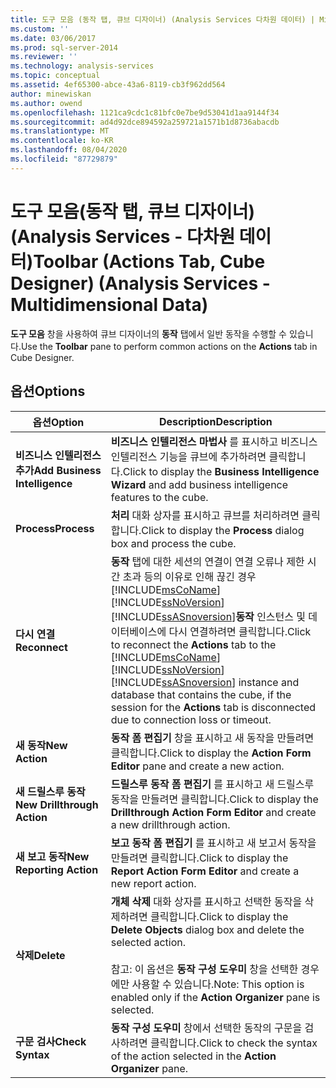 ```yaml
---
title: 도구 모음 (동작 탭, 큐브 디자이너) (Analysis Services 다차원 데이터) | Microsoft Docs
ms.custom: ''
ms.date: 03/06/2017
ms.prod: sql-server-2014
ms.reviewer: ''
ms.technology: analysis-services
ms.topic: conceptual
ms.assetid: 4ef65300-abce-43a6-8119-cb3f962dd564
author: minewiskan
ms.author: owend
ms.openlocfilehash: 1121ca9cdc1c81bfc0e7be9d53041d1aa9144f34
ms.sourcegitcommit: ad4d92dce894592a259721a1571b1d8736abacdb
ms.translationtype: MT
ms.contentlocale: ko-KR
ms.lasthandoff: 08/04/2020
ms.locfileid: "87729879"
---
```

# <a name="toolbar-actions-tab-cube-designer-analysis-services---multidimensional-data"></a><span data-ttu-id="3f288-102">도구 모음(동작 탭, 큐브 디자이너)(Analysis Services - 다차원 데이터)</span><span class="sxs-lookup"><span data-stu-id="3f288-102">Toolbar (Actions Tab, Cube Designer) (Analysis Services - Multidimensional Data)</span></span>
  <span data-ttu-id="3f288-103">**도구 모음** 창을 사용하여 큐브 디자이너의 **동작** 탭에서 일반 동작을 수행할 수 있습니다.</span><span class="sxs-lookup"><span data-stu-id="3f288-103">Use the **Toolbar** pane to perform common actions on the **Actions** tab in Cube Designer.</span></span>  
  
## <a name="options"></a><span data-ttu-id="3f288-104">옵션</span><span class="sxs-lookup"><span data-stu-id="3f288-104">Options</span></span>  
  
|<span data-ttu-id="3f288-105">옵션</span><span class="sxs-lookup"><span data-stu-id="3f288-105">Option</span></span>|<span data-ttu-id="3f288-106">Description</span><span class="sxs-lookup"><span data-stu-id="3f288-106">Description</span></span>|  
|------------|-----------------|  
|<span data-ttu-id="3f288-107">**비즈니스 인텔리전스 추가**</span><span class="sxs-lookup"><span data-stu-id="3f288-107">**Add Business Intelligence**</span></span>|<span data-ttu-id="3f288-108">**비즈니스 인텔리전스 마법사** 를 표시하고 비즈니스 인텔리전스 기능을 큐브에 추가하려면 클릭합니다.</span><span class="sxs-lookup"><span data-stu-id="3f288-108">Click to display the **Business Intelligence Wizard** and add business intelligence features to the cube.</span></span>|  
|<span data-ttu-id="3f288-109">**Process**</span><span class="sxs-lookup"><span data-stu-id="3f288-109">**Process**</span></span>|<span data-ttu-id="3f288-110">**처리** 대화 상자를 표시하고 큐브를 처리하려면 클릭합니다.</span><span class="sxs-lookup"><span data-stu-id="3f288-110">Click to display the **Process** dialog box and process the cube.</span></span>|  
|<span data-ttu-id="3f288-111">**다시 연결**</span><span class="sxs-lookup"><span data-stu-id="3f288-111">**Reconnect**</span></span>|<span data-ttu-id="3f288-112">**동작** 탭에 대한 세션의 연결이 연결 오류나 제한 시간 초과 등의 이유로 인해 끊긴 경우 [!INCLUDE[msCoName](../includes/msconame-md.md)] [!INCLUDE[ssNoVersion](../includes/ssnoversion-md.md)] [!INCLUDE[ssASnoversion](../includes/ssasnoversion-md.md)]**동작** 인스턴스 및 데이터베이스에 다시 연결하려면 클릭합니다.</span><span class="sxs-lookup"><span data-stu-id="3f288-112">Click to reconnect the **Actions** tab to the [!INCLUDE[msCoName](../includes/msconame-md.md)] [!INCLUDE[ssNoVersion](../includes/ssnoversion-md.md)] [!INCLUDE[ssASnoversion](../includes/ssasnoversion-md.md)] instance and database that contains the cube, if the session for the **Actions** tab is disconnected due to connection loss or timeout.</span></span>|  
|<span data-ttu-id="3f288-113">**새 동작**</span><span class="sxs-lookup"><span data-stu-id="3f288-113">**New Action**</span></span>|<span data-ttu-id="3f288-114">**동작 폼 편집기** 창을 표시하고 새 동작을 만들려면 클릭합니다.</span><span class="sxs-lookup"><span data-stu-id="3f288-114">Click to display the **Action Form Editor** pane and create a new action.</span></span>|  
|<span data-ttu-id="3f288-115">**새 드릴스루 동작**</span><span class="sxs-lookup"><span data-stu-id="3f288-115">**New Drillthrough Action**</span></span>|<span data-ttu-id="3f288-116">**드릴스루 동작 폼 편집기** 를 표시하고 새 드릴스루 동작을 만들려면 클릭합니다.</span><span class="sxs-lookup"><span data-stu-id="3f288-116">Click to display the **Drillthrough Action Form Editor** and create a new drillthrough action.</span></span>|  
|<span data-ttu-id="3f288-117">**새 보고 동작**</span><span class="sxs-lookup"><span data-stu-id="3f288-117">**New Reporting Action**</span></span>|<span data-ttu-id="3f288-118">**보고 동작 폼 편집기** 를 표시하고 새 보고서 동작을 만들려면 클릭합니다.</span><span class="sxs-lookup"><span data-stu-id="3f288-118">Click to display the **Report Action Form Editor** and create a new report action.</span></span>|  
|<span data-ttu-id="3f288-119">**삭제**</span><span class="sxs-lookup"><span data-stu-id="3f288-119">**Delete**</span></span>|<span data-ttu-id="3f288-120">**개체 삭제** 대화 상자를 표시하고 선택한 동작을 삭제하려면 클릭합니다.</span><span class="sxs-lookup"><span data-stu-id="3f288-120">Click to display the **Delete Objects** dialog box and delete the selected action.</span></span><br /><br /> <span data-ttu-id="3f288-121">참고: 이 옵션은 **동작 구성 도우미** 창을 선택한 경우에만 사용할 수 있습니다.</span><span class="sxs-lookup"><span data-stu-id="3f288-121">Note: This option is enabled only if the **Action Organizer** pane is selected.</span></span>|  
|<span data-ttu-id="3f288-122">**구문 검사**</span><span class="sxs-lookup"><span data-stu-id="3f288-122">**Check Syntax**</span></span>|<span data-ttu-id="3f288-123">**동작 구성 도우미** 창에서 선택한 동작의 구문을 검사하려면 클릭합니다.</span><span class="sxs-lookup"><span data-stu-id="3f288-123">Click to check the syntax of the action selected in the **Action Organizer** pane.</span></span>|  
  
  
